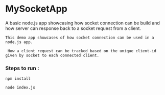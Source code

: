 # MySocketApp
A basic node.js app showcasing how socket connection can be build and how server can response back to a socket request from a client. 

``` This demo app showcases of how socket connection can be used in a node.js app. ```


` How a client request can be tracked based on the unique client-id given by socket to each connected client.`

### Steps to run :

`npm install`

`node index.js`
